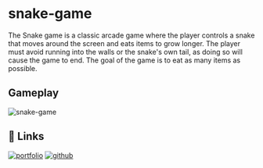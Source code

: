 # snake-game
The Snake game is a classic arcade game where the player controls a snake that moves around the screen and eats items to grow longer. The player must avoid running into the walls or the snake's own tail, as doing so will cause the game to end. The goal of the game is to eat as many items as possible.

## Gameplay

![snake-game](https://user-images.githubusercontent.com/87909401/214832786-f96c6ede-2f1a-4c74-9aa7-4c9697ceef4c.gif)
    
## 🔗 Links
[![portfolio](https://img.shields.io/badge/my_portfolio-000?style=for-the-badge&logo=appveyor&logoColor=white)](https://nicolas-cordeiro.webflow.io/)
[![github](https://img.shields.io/github/followers/nicodeiro?style=social)](https://github.com/nicodeiro)
